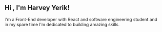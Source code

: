 ## Hi , I'm Harvey Yerik!  
I'm a Front-End developer with React and software engineering student and in my spare time I'm dedicated to building amazing skills.






